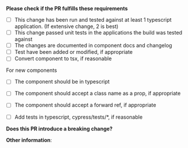 **Please check if the PR fulfills these requirements**

- [ ] This change has been run and tested against at least 1 typescript application.  (If extensive change, 2 is best)
- [ ] This change passed unit tests in the applications the build was tested against
- [ ] The changes are documented in component docs and changelog
- [ ] Test have been added or modified, if appropriate
- [ ] Convert component to tsx, if reasonable
  
For new components
- [ ] The component should be in typescript
- [ ] The component should accept a class name as a prop, if appropriate
- [ ] The component should accept a forward ref, if appropriate
- [ ] Add tests in typescript, cypress/tests/*, if reasonable


**Does this PR introduce a breaking change?** <!--(What changes might users need to make in their application due to this PR?)-->


**Other information**:


